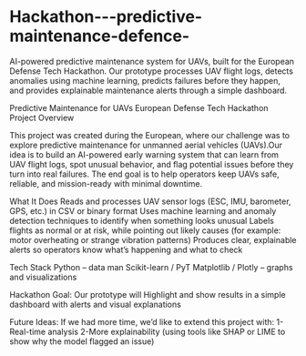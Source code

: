 # Hackathon---predictive-maintenance-defence-
AI-powered predictive maintenance system for UAVs, built for the European Defense Tech Hackathon. Our prototype processes UAV flight logs, detects anomalies using machine learning, predicts failures before they happen, and provides explainable maintenance alerts through a simple dashboard.


Predictive Maintenance for UAVs
European Defense Tech Hackathon Project
Overview

This project was created during the European, where our challenge was to explore predictive maintenance for unmanned aerial vehicles (UAVs).Our idea is to build an AI-powered early warning system that can learn from UAV flight logs, spot unusual behavior, and flag potential issues before they turn into real failures. The end goal is to help operators keep UAVs safe, reliable, and mission-ready with minimal downtime.

What It Does
Reads and processes UAV sensor logs (ESC, IMU, barometer, GPS, etc.) in CSV or binary format
Uses machine learning and anomaly detection techniques to identify when something looks unusual
Labels flights as normal or at risk, while pointing out likely causes (for example: motor overheating or strange vibration patterns)
Produces clear, explainable alerts so operators know what’s happening and what to check

Tech Stack
Python – data man
Scikit-learn / PyT
Matplotlib / Plotly – graphs and visualizations

Hackathon Goal:
Our prototype will Highlight and show results in a simple dashboard with alerts and visual explanations

Future Ideas:
If we had more time, we’d like to extend this project with:
1-Real-time analysis 
2-More explainability (using tools like SHAP or LIME to show why the model flagged an issue)
